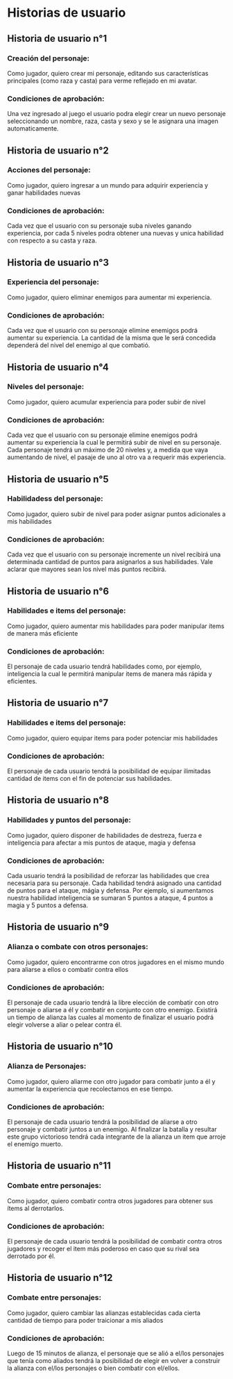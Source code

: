 # Historias de usuario

## Historia de usuario n°1

### Creación del personaje:

Como jugador, quiero crear mi personaje, editando sus características principales (como raza y casta) para verme reflejado en mi avatar.

### Condiciones de aprobación:

Una vez ingresado al juego el usuario podra elegir crear un nuevo personaje seleccionando un nombre, raza, casta y sexo
y se le asignara una imagen automaticamente.

## Historia de usuario n°2

### Acciones del personaje:

Como jugador, quiero ingresar a un mundo para adquirir experiencia y ganar habilidades nuevas

### Condiciones de aprobación:

Cada vez que el usuario con su personaje suba niveles ganando experiencia, por cada 5 niveles podra obtener una nuevas y unica
habilidad con respecto a su casta y raza.

## Historia de usuario n°3

### Experiencia del personaje:

Como jugador, quiero eliminar enemigos para aumentar mi experiencia.

### Condiciones de aprobación:

Cada vez que el usuario con su personaje elimine enemigos podrá aumentar su experiencia. La cantidad de la misma que le será concedida dependerá del nivel del enemigo al que combatió.

## Historia de usuario n°4

### Niveles del personaje:

Como jugador, quiero acumular experiencia para poder subir de nivel

### Condiciones de aprobación:

Cada vez que el usuario con su personaje elimine enemigos podrá aumentar su experiencia la cual le permitirá subir de nivel en su personaje. Cada personaje tendrá un máximo de 20 niveles y, a medida que vaya aumentando de nivel, el pasaje de uno al otro va a requerir más experiencia.

## Historia de usuario n°5

### Habilidadess del personaje:

Como jugador, quiero subir de nivel para poder asignar puntos adicionales a mis habilidades

### Condiciones de aprobación:

Cada vez que el usuario con su personaje incremente un nivel recibirá una determinada cantidad de puntos para asignarlos a sus habilidades. Vale aclarar que mayores sean los nivel más puntos recibirá.

## Historia de usuario n°6

### Habilidades e items del personaje:

Como jugador, quiero aumentar mis habilidades para poder manipular ítems de manera más eficiente

### Condiciones de aprobación:

El personaje de cada usuario tendrá habilidades como, por ejemplo, inteligencia la cual le permitirá manipular items de manera más rápida y eficientes.

## Historia de usuario n°7

### Habilidades e items del personaje:

Como jugador, quiero equipar items para poder potenciar mis habilidades

### Condiciones de aprobación:

El personaje de cada usuario tendrá la posibilidad de equipar ilimitadas cantidad de items con el fin de potenciar sus habilidades.

## Historia de usuario n°8

### Habilidades y puntos del personaje:

Como jugador, quiero disponer de habilidades de destreza, fuerza e inteligencia para afectar a mis puntos de ataque, magia y defensa

### Condiciones de aprobación:

Cada usuario tendrá la posibilidad de reforzar las habilidades que crea necesaria para su personaje. Cada habilidad tendrá asignado una cantidad de puntos para el ataque, mágia y defensa. Por ejemplo, si aumentamos nuestra habilidad inteligencia se sumaran 5 puntos a ataque, 4 puntos a magia y 5 puntos a defensa.

## Historia de usuario n°9

### Alianza o combate con otros personajes:

Como jugador, quiero encontrarme con otros jugadores en el mismo mundo para aliarse a ellos o combatir contra ellos

### Condiciones de aprobación:

El personaje de cada usuario tendrá la libre elección de combatir con otro personaje o aliarse a él y combatir en conjunto con otro enemigo. Existirá un tiempo de alianza las cuales al momento de finalizar el usuario podrá elegir volverse a aliar o pelear contra él.


## Historia de usuario n°10

### Alianza de Personajes:

Como jugador, quiero aliarme con otro jugador para combatir junto a él y aumentar la experiencia que recolectamos en ese tiempo.

### Condiciones de aprobación:

El personaje de cada usuario tendrá la posibilidad de aliarse a otro personaje y combatir juntos a un enemigo. Al finalizar la batalla y resultar este grupo victorioso tendrá cada integrante de la alianza un item que arroje el enemigo muerto.

## Historia de usuario n°11

### Combate entre personajes:

Como jugador, quiero combatir contra otros jugadores para obtener sus ítems al derrotarlos.

### Condiciones de aprobación:

El personaje de cada usuario tendrá la posibilidad de combatir contra otros jugadores y recoger el item más poderoso en caso que su rival sea derrotado por él.

## Historia de usuario n°12

### Combate entre personajes:

Como jugador, quiero cambiar las alianzas establecidas cada cierta cantidad de tiempo para poder traicionar a mis aliados

### Condiciones de aprobación:

Luego de 15 minutos de alianza, el personaje que se alió a el/los personajes que tenía como aliados tendrá la posibilidad de elegir en volver a construir la alianza con el/los personajes o bien combatir con el/ellos.



